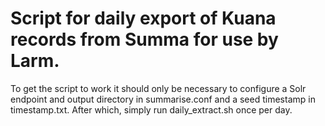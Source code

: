 # Script for daily export of Kuana records from Summa for use by Larm.

To get the script to work it should only be necessary to configure a Solr endpoint and output directory in summarise.conf and a seed timestamp in timestamp.txt. After which,
simply run daily_extract.sh once per day.